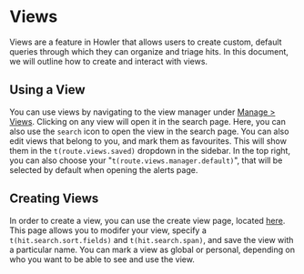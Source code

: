 # Views

Views are a feature in Howler that allows users to create custom, default queries through which they can organize and triage hits. In this document, we will outline how to create and interact with views.

## Using a View

You can use views by navigating to the view manager under [Manage > Views](/views). Clicking on any view will open it in the search page. Here, you can also use the `search` icon to open the view in the search page. You can also edit views that belong to you, and mark them as favourites. This will show them in the `t(route.views.saved)` dropdown in the sidebar. In the top right, you can also choose your "`t(route.views.manager.default)`", that will be selected by default when opening the alerts page.

## Creating Views

In order to create a view, you can use the create view page, located [here](/views/create). This page allows you to modifer your view, specify a `t(hit.search.sort.fields)` and `t(hit.search.span)`, and save the view with a particular name. You can mark a view as global or personal, depending on who you want to be able to see and use the view.

